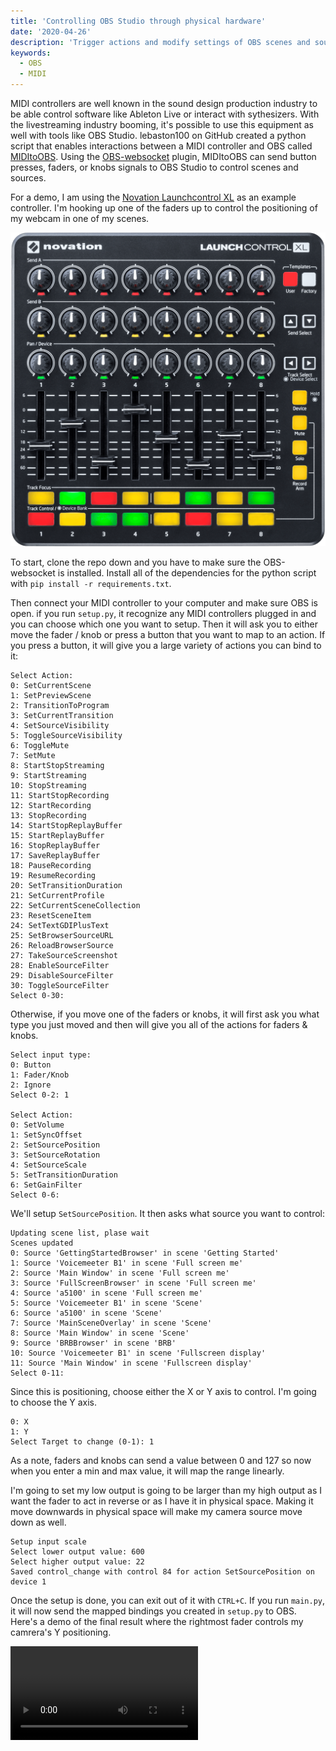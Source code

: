 ```yaml
---
title: 'Controlling OBS Studio through physical hardware'
date: '2020-04-26'
description: 'Trigger actions and modify settings of OBS scenes and sources using a MIDI controller'
keywords:
  - OBS
  - MIDI
---
```


MIDI controllers are well known in the sound design production industry to be able control software like Ableton Live or interact with sythesizers. With the livestreaming industry booming, it's possible to use this equipment as well with tools like OBS Studio. lebaston100 on GitHub created a python script that enables interactions between a MIDI controller and OBS called [MIDItoOBS](https://github.com/lebaston100/MIDItoOBS). Using the [OBS-websocket](https://github.com/Palakis/obs-websocket) plugin, MIDItoOBS can send button presses, faders, or knobs signals to OBS Studio to control scenes and sources.

For a demo, I am using the [Novation Launchcontrol XL](https://novationmusic.com/en/launch/launch-control-xl) as an example controller. I'm hooking up one of the faders up to control the positioning of my webcam in one of my scenes.

![LaunchControl XL](./launchcontrol.png)

To start, clone the repo down and you have to make sure the OBS-websocket is installed. Install all of the dependencies for the python script with `pip install -r requirements.txt`.

Then connect your MIDI controller to your computer and make sure OBS is open. if you run `setup.py`, it recognize any MIDI controllers plugged in and you can choose which one you want to setup. Then it will ask you to either move the fader / knob or press a button that you want to map to an action. If you press a button, it will give you a large variety of actions you can bind to it:

```
Select Action:
0: SetCurrentScene
1: SetPreviewScene
2: TransitionToProgram
3: SetCurrentTransition
4: SetSourceVisibility
5: ToggleSourceVisibility
6: ToggleMute
7: SetMute
8: StartStopStreaming
9: StartStreaming
10: StopStreaming
11: StartStopRecording
12: StartRecording
13: StopRecording
14: StartStopReplayBuffer
15: StartReplayBuffer
16: StopReplayBuffer
17: SaveReplayBuffer
18: PauseRecording
19: ResumeRecording
20: SetTransitionDuration
21: SetCurrentProfile
22: SetCurrentSceneCollection
23: ResetSceneItem
24: SetTextGDIPlusText
25: SetBrowserSourceURL
26: ReloadBrowserSource
27: TakeSourceScreenshot
28: EnableSourceFilter
29: DisableSourceFilter
30: ToggleSourceFilter
Select 0-30:
```

Otherwise, if you move one of the faders or knobs, it will first ask you what type you just moved and then will give you all of the actions for faders & knobs.

```
Select input type:
0: Button
1: Fader/Knob
2: Ignore
Select 0-2: 1

Select Action:
0: SetVolume
1: SetSyncOffset
2: SetSourcePosition
3: SetSourceRotation
4: SetSourceScale
5: SetTransitionDuration
6: SetGainFilter
Select 0-6:
```

We'll setup `SetSourcePosition`. It then asks what source you want to control:

```
Updating scene list, plase wait
Scenes updated
0: Source 'GettingStartedBrowser' in scene 'Getting Started'
1: Source 'Voicemeeter B1' in scene 'Full screen me'
2: Source 'Main Window' in scene 'Full screen me'
3: Source 'FullScreenBrowser' in scene 'Full screen me'
4: Source 'a5100' in scene 'Full screen me'
5: Source 'Voicemeeter B1' in scene 'Scene'
6: Source 'a5100' in scene 'Scene'
7: Source 'MainSceneOverlay' in scene 'Scene'
8: Source 'Main Window' in scene 'Scene'
9: Source 'BRBBrowser' in scene 'BRB'
10: Source 'Voicemeeter B1' in scene 'Fullscreen display'
11: Source 'Main Window' in scene 'Fullscreen display'
Select 0-11:
```

Since this is positioning, choose either the X or Y axis to control. I'm going to choose the Y axis.

```
0: X
1: Y
Select Target to change (0-1): 1
```

As a note, faders and knobs can send a value between 0 and 127 so now when you enter a min and max value, it will map the range linearly.

I'm going to set my low output is going to be larger than my high output as I want the fader to act in reverse or as I have it in physical space. Making it move downwards in physical space will make my camera source move down as well.

```
Setup input scale
Select lower output value: 600
Select higher output value: 22
Saved control_change with control 84 for action SetSourcePosition on device 1
```

Once the setup is done, you can exit out of it with `CTRL+C`. If you run `main.py`, it will now send the mapped bindings you created in `setup.py` to OBS. Here's a demo of the final result where the rightmost fader controls my camrera's Y positioning.

<Video videoSrc="https://www.youtube.com/embed/kpGyjv73-vU" videoTitle="MIDItoOBS Demo" />

This now can be extrapolated to any of the other various functionalities of MIDItoOBS and allow for further control of OBS even when OBS is not the focused app on your computer. As well this is can be an alternative to a Stream Deck so if you want to use the buttons on a MIDI controller to change scenes or toggle sources, you can control it with any MIDI device.
